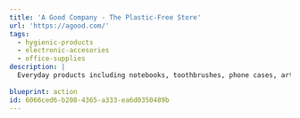 ```yaml
---
title: 'A Good Company - The Plastic-Free Store'
url: 'https://agood.com/'
tags:
  - hygienic-products
  - electronic-accesories
  - office-supplies
description: |
  Everyday products including notebooks, toothbrushes, phone cases, art supplies, water bottles, etc. designed with by a company with complete transparency that has extremely ambitious environmental standards including plastic-free low-carbon materials including bio-plastics, bamboo, stone paper, and recycled aluminum, shipped to you with climate-compensated shipping. We refuse to take shortcuts, and we obsess over every single step in the journey of our products – from how they are made to how they end up on your doorstep.
  
blueprint: action
id: 6066ced6-b208-4365-a333-ea6d0350489b
---
```

